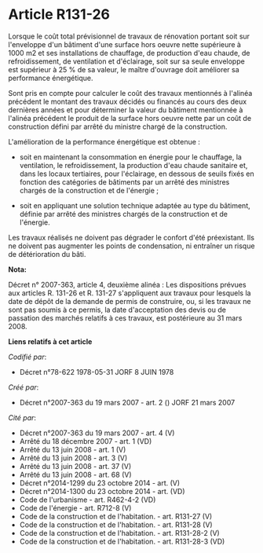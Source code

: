 # Article R131-26

Lorsque le coût total prévisionnel de travaux de rénovation portant soit sur l'enveloppe d'un bâtiment d'une surface hors
oeuvre nette supérieure à 1000 m2 et ses installations de chauffage, de production d'eau chaude, de refroidissement, de
ventilation et d'éclairage, soit sur sa seule enveloppe est supérieur à 25 % de sa valeur, le maître d'ouvrage doit améliorer
sa performance énergétique.

Sont pris en compte pour calculer le coût des travaux mentionnés à l'alinéa précédent le montant des travaux décidés ou
financés au cours des deux dernières années et pour déterminer la valeur du bâtiment mentionnée à l'alinéa précédent le
produit de la surface hors oeuvre nette par un coût de construction défini par arrêté du ministre chargé de la construction.

L'amélioration de la performance énergétique est obtenue :

- soit en maintenant la consommation en énergie pour le chauffage, la ventilation, le refroidissement, la production d'eau
chaude sanitaire et, dans les locaux tertiaires, pour l'éclairage, en dessous de seuils fixés en fonction des catégories de
bâtiments par un arrêté des ministres chargés de la construction et de l'énergie ;

- soit en appliquant une solution technique adaptée au type du bâtiment, définie par arrêté des ministres chargés de la
construction et de l'énergie.

Les travaux réalisés ne doivent pas dégrader le confort d'été préexistant. Ils ne doivent pas augmenter les points de
condensation, ni entraîner un risque de détérioration du bâti.

**Nota:**

Décret n° 2007-363, article 4, deuxième alinéa : Les dispositions prévues aux articles R. 131-26 et R. 131-27 s'appliquent
aux travaux pour lesquels la date de dépôt de la demande de permis de construire, ou, si les travaux ne sont pas soumis à ce
permis, la date d'acceptation des devis ou de passation des marchés relatifs à ces travaux, est postérieure au 31 mars 2008.

**Liens relatifs à cet article**

_Codifié par_:

  - Décret n°78-622 1978-05-31 JORF 8 JUIN 1978

_Créé par_:

  - Décret n°2007-363 du 19 mars 2007 - art. 2 () JORF 21 mars 2007

_Cité par_:

  - Décret n°2007-363 du 19 mars 2007 - art. 4 (V)
  - Arrêté du 18 décembre 2007 - art. 1 (VD)
  - Arrêté du 13 juin 2008 - art. 1 (V)
  - Arrêté du 13 juin 2008 - art. 3 (V)
  - Arrêté du 13 juin 2008 - art. 37 (V)
  - Arrêté du 13 juin 2008 - art. 68 (V)
  - Décret n°2014-1299 du 23 octobre 2014 - art. (V)
  - Décret n°2014-1300 du 23 octobre 2014 - art. (VD)
  - Code de l'urbanisme - art. R462-4-2 (VD)
  - Code de l'énergie - art. R712-8 (V)
  - Code de la construction et de l'habitation. - art. R131-27 (V)
  - Code de la construction et de l'habitation. - art. R131-28 (V)
  - Code de la construction et de l'habitation. - art. R131-28-2 (V)
  - Code de la construction et de l'habitation. - art. R131-28-3 (VD)

